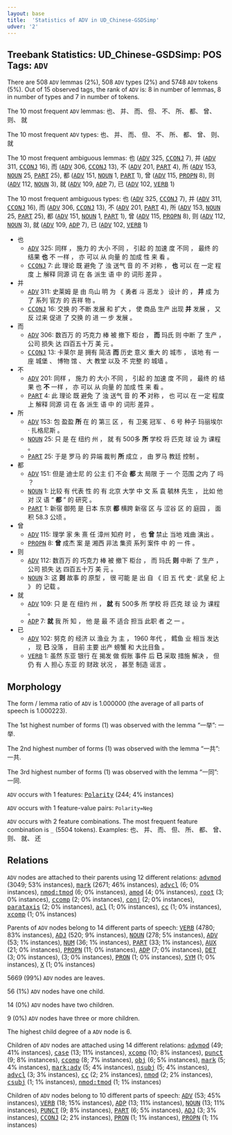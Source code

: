 ```yaml
---
layout: base
title:  'Statistics of ADV in UD_Chinese-GSDSimp'
udver: '2'
---
```


## Treebank Statistics: UD_Chinese-GSDSimp: POS Tags: `ADV`

There are 508 `ADV` lemmas (2%), 508 `ADV` types (2%) and 5748 `ADV` tokens (5%).
Out of 15 observed tags, the rank of `ADV` is: 8 in number of lemmas, 8 in number of types and 7 in number of tokens.

The 10 most frequent `ADV` lemmas: 也、 并、 而、 但、 不、 所、 都、 曾、 则、 就

The 10 most frequent `ADV` types:  也、 并、 而、 但、 不、 所、 都、 曾、 则、 就

The 10 most frequent ambiguous lemmas: 也 (<tt><a href="zh_gsdsimp-pos-ADV.html">ADV</a></tt> 325, <tt><a href="zh_gsdsimp-pos-CCONJ.html">CCONJ</a></tt> 7), 并 (<tt><a href="zh_gsdsimp-pos-ADV.html">ADV</a></tt> 311, <tt><a href="zh_gsdsimp-pos-CCONJ.html">CCONJ</a></tt> 16), 而 (<tt><a href="zh_gsdsimp-pos-ADV.html">ADV</a></tt> 306, <tt><a href="zh_gsdsimp-pos-CCONJ.html">CCONJ</a></tt> 13), 不 (<tt><a href="zh_gsdsimp-pos-ADV.html">ADV</a></tt> 201, <tt><a href="zh_gsdsimp-pos-PART.html">PART</a></tt> 4), 所 (<tt><a href="zh_gsdsimp-pos-ADV.html">ADV</a></tt> 153, <tt><a href="zh_gsdsimp-pos-NOUN.html">NOUN</a></tt> 25, <tt><a href="zh_gsdsimp-pos-PART.html">PART</a></tt> 25), 都 (<tt><a href="zh_gsdsimp-pos-ADV.html">ADV</a></tt> 151, <tt><a href="zh_gsdsimp-pos-NOUN.html">NOUN</a></tt> 1, <tt><a href="zh_gsdsimp-pos-PART.html">PART</a></tt> 1), 曾 (<tt><a href="zh_gsdsimp-pos-ADV.html">ADV</a></tt> 115, <tt><a href="zh_gsdsimp-pos-PROPN.html">PROPN</a></tt> 8), 则 (<tt><a href="zh_gsdsimp-pos-ADV.html">ADV</a></tt> 112, <tt><a href="zh_gsdsimp-pos-NOUN.html">NOUN</a></tt> 3), 就 (<tt><a href="zh_gsdsimp-pos-ADV.html">ADV</a></tt> 109, <tt><a href="zh_gsdsimp-pos-ADP.html">ADP</a></tt> 7), 已 (<tt><a href="zh_gsdsimp-pos-ADV.html">ADV</a></tt> 102, <tt><a href="zh_gsdsimp-pos-VERB.html">VERB</a></tt> 1)

The 10 most frequent ambiguous types:  也 (<tt><a href="zh_gsdsimp-pos-ADV.html">ADV</a></tt> 325, <tt><a href="zh_gsdsimp-pos-CCONJ.html">CCONJ</a></tt> 7), 并 (<tt><a href="zh_gsdsimp-pos-ADV.html">ADV</a></tt> 311, <tt><a href="zh_gsdsimp-pos-CCONJ.html">CCONJ</a></tt> 16), 而 (<tt><a href="zh_gsdsimp-pos-ADV.html">ADV</a></tt> 306, <tt><a href="zh_gsdsimp-pos-CCONJ.html">CCONJ</a></tt> 13), 不 (<tt><a href="zh_gsdsimp-pos-ADV.html">ADV</a></tt> 201, <tt><a href="zh_gsdsimp-pos-PART.html">PART</a></tt> 4), 所 (<tt><a href="zh_gsdsimp-pos-ADV.html">ADV</a></tt> 153, <tt><a href="zh_gsdsimp-pos-NOUN.html">NOUN</a></tt> 25, <tt><a href="zh_gsdsimp-pos-PART.html">PART</a></tt> 25), 都 (<tt><a href="zh_gsdsimp-pos-ADV.html">ADV</a></tt> 151, <tt><a href="zh_gsdsimp-pos-NOUN.html">NOUN</a></tt> 1, <tt><a href="zh_gsdsimp-pos-PART.html">PART</a></tt> 1), 曾 (<tt><a href="zh_gsdsimp-pos-ADV.html">ADV</a></tt> 115, <tt><a href="zh_gsdsimp-pos-PROPN.html">PROPN</a></tt> 8), 则 (<tt><a href="zh_gsdsimp-pos-ADV.html">ADV</a></tt> 112, <tt><a href="zh_gsdsimp-pos-NOUN.html">NOUN</a></tt> 3), 就 (<tt><a href="zh_gsdsimp-pos-ADV.html">ADV</a></tt> 109, <tt><a href="zh_gsdsimp-pos-ADP.html">ADP</a></tt> 7), 已 (<tt><a href="zh_gsdsimp-pos-ADV.html">ADV</a></tt> 102, <tt><a href="zh_gsdsimp-pos-VERB.html">VERB</a></tt> 1)


* 也
  * <tt><a href="zh_gsdsimp-pos-ADV.html">ADV</a></tt> 325: 同样 ， 施力 的 大小 不同 ， 引起 的 加速 度 不同 ， 最终 的 结果 <b>也</b> 不 一样 ， 亦 可以 从 向量 的 加成 性 来 看 。
  * <tt><a href="zh_gsdsimp-pos-CCONJ.html">CCONJ</a></tt> 7: 此 理论 既 避免 了 浊 送气 音 的 不 对称 ， <b>也</b> 可以 在 一定 程度 上 解释 同源 词 在 各 派生 语 中 的 词形 差异 。
* 并
  * <tt><a href="zh_gsdsimp-pos-ADV.html">ADV</a></tt> 311: 史莱姆 是 由 鸟山 明 为 《 勇者 斗 恶龙 》 设计 的 ， <b>并</b> 成 为 了 系列 官方 的 吉祥 物 。
  * <tt><a href="zh_gsdsimp-pos-CCONJ.html">CCONJ</a></tt> 16: 交换 的 不断 发展 和 扩大 ， 使 商品 生产 出现 <b>并</b> 发展 ， 又 反 过来 促进 了 交换 的 进 一 步 发展 。
* 而
  * <tt><a href="zh_gsdsimp-pos-ADV.html">ADV</a></tt> 306: 数百万 的 巧克力 棒 被 撤下 柜台 ， <b>而</b> 玛氏 则 中断 了 生产 ， 公司 损失 达 四百五十万 美 元 。
  * <tt><a href="zh_gsdsimp-pos-CCONJ.html">CCONJ</a></tt> 13: 卡莱尔 是 拥有 简洁 <b>而</b> 历史 意义 重大 的 城市 ， 该地 有 一 座 城堡 、 博物 馆 、 大 教堂 以及 不 完整 的 城墙 。
* 不
  * <tt><a href="zh_gsdsimp-pos-ADV.html">ADV</a></tt> 201: 同样 ， 施力 的 大小 不同 ， 引起 的 加速 度 不同 ， 最终 的 结果 也 <b>不</b> 一样 ， 亦 可以 从 向量 的 加成 性 来 看 。
  * <tt><a href="zh_gsdsimp-pos-PART.html">PART</a></tt> 4: 此 理论 既 避免 了 浊 送气 音 的 <b>不</b> 对称 ， 也 可以 在 一定 程度 上 解释 同源 词 在 各 派生 语 中 的 词形 差异 。
* 所
  * <tt><a href="zh_gsdsimp-pos-ADV.html">ADV</a></tt> 153: 包 盈盈 <b>所</b> 在 的 第三 区 ， 有 卫冕 冠军 、 6 号 种子 玛丽埃尔 · 扎格尼斯 。
  * <tt><a href="zh_gsdsimp-pos-NOUN.html">NOUN</a></tt> 25: 只 是 在 纽约 州 ， 就 有 500多 <b>所</b> 学校 将 匹克 球 设 为 课程 。
  * <tt><a href="zh_gsdsimp-pos-PART.html">PART</a></tt> 25: 于是 罗马 的 异端 裁判 <b>所</b> 成立 ， 由 罗马 教廷 控制 。
* 都
  * <tt><a href="zh_gsdsimp-pos-ADV.html">ADV</a></tt> 151: 但是 迪士尼 的 公主 们 不会 <b>都</b> 太 局限 于 一 个 范围 之内 了 吗 ？
  * <tt><a href="zh_gsdsimp-pos-NOUN.html">NOUN</a></tt> 1: 比较 有 代表 性 的 有 北京 大学 中 文 系 袁 毓林 先生 ， 比如 他 对 汉 语 “ <b>都</b> ” 的 研究 。
  * <tt><a href="zh_gsdsimp-pos-PART.html">PART</a></tt> 1: 新宿 御苑 是 日本 东京 <b>都</b> 横跨 新宿 区 与 涩谷 区 的 庭园 ， 面积 58.3 公顷 。
* 曾
  * <tt><a href="zh_gsdsimp-pos-ADV.html">ADV</a></tt> 115: 理学 家 朱 熹 任 漳州 知府 时 ， 也 <b>曾</b> 禁止 当地 戏曲 演出 。
  * <tt><a href="zh_gsdsimp-pos-PROPN.html">PROPN</a></tt> 8: <b>曾</b> 成杰 案 是 湘西 非法 集资 系列 案件 中 的 一 件 。
* 则
  * <tt><a href="zh_gsdsimp-pos-ADV.html">ADV</a></tt> 112: 数百万 的 巧克力 棒 被 撤下 柜台 ， 而 玛氏 <b>则</b> 中断 了 生产 ， 公司 损失 达 四百五十万 美 元 。
  * <tt><a href="zh_gsdsimp-pos-NOUN.html">NOUN</a></tt> 3: 这 <b>则</b> 故事 的 原型 ， 很 可能 是 出 自 《 旧 五 代 史 · 武皇 纪 上 》 的 记载 。
* 就
  * <tt><a href="zh_gsdsimp-pos-ADV.html">ADV</a></tt> 109: 只 是 在 纽约 州 ， <b>就</b> 有 500多 所 学校 将 匹克 球 设 为 课程 。
  * <tt><a href="zh_gsdsimp-pos-ADP.html">ADP</a></tt> 7: <b>就</b> 我 所 知 ， 他 是 最 不 适合 担当 此职 者 之 一 。
* 已
  * <tt><a href="zh_gsdsimp-pos-ADV.html">ADV</a></tt> 102: 努克 的 经济 以 渔业 为 主 ， 1960 年代 ， 鳕鱼 业 相当 发达 ， 现 <b>已</b> 没落 ， 目前 主要 出产 螃蟹 和 大比目鱼 。
  * <tt><a href="zh_gsdsimp-pos-VERB.html">VERB</a></tt> 1: 虽然 东亚 银行 在 揭发 做 假账 事件 后 <b>已</b> 采取 措施 解决 ， 但 仍 有 人 担心 东亚 的 财政 状况 ， 甚至 制造 谣言 。

## Morphology

The form / lemma ratio of `ADV` is 1.000000 (the average of all parts of speech is 1.000223).

The 1st highest number of forms (1) was observed with the lemma “一举”: 一举.

The 2nd highest number of forms (1) was observed with the lemma “一共”: 一共.

The 3rd highest number of forms (1) was observed with the lemma “一同”: 一同.

`ADV` occurs with 1 features: <tt><a href="zh_gsdsimp-feat-Polarity.html">Polarity</a></tt> (244; 4% instances)

`ADV` occurs with 1 feature-value pairs: `Polarity=Neg`

`ADV` occurs with 2 feature combinations.
The most frequent feature combination is `_` (5504 tokens).
Examples: 也、 并、 而、 但、 所、 都、 曾、 则、 就、 还


## Relations

`ADV` nodes are attached to their parents using 12 different relations: <tt><a href="zh_gsdsimp-dep-advmod.html">advmod</a></tt> (3049; 53% instances), <tt><a href="zh_gsdsimp-dep-mark.html">mark</a></tt> (2671; 46% instances), <tt><a href="zh_gsdsimp-dep-advcl.html">advcl</a></tt> (6; 0% instances), <tt><a href="zh_gsdsimp-dep-nmod-tmod.html">nmod:tmod</a></tt> (6; 0% instances), <tt><a href="zh_gsdsimp-dep-amod.html">amod</a></tt> (4; 0% instances), <tt><a href="zh_gsdsimp-dep-root.html">root</a></tt> (3; 0% instances), <tt><a href="zh_gsdsimp-dep-ccomp.html">ccomp</a></tt> (2; 0% instances), <tt><a href="zh_gsdsimp-dep-conj.html">conj</a></tt> (2; 0% instances), <tt><a href="zh_gsdsimp-dep-parataxis.html">parataxis</a></tt> (2; 0% instances), <tt><a href="zh_gsdsimp-dep-acl.html">acl</a></tt> (1; 0% instances), <tt><a href="zh_gsdsimp-dep-cc.html">cc</a></tt> (1; 0% instances), <tt><a href="zh_gsdsimp-dep-xcomp.html">xcomp</a></tt> (1; 0% instances)

Parents of `ADV` nodes belong to 14 different parts of speech: <tt><a href="zh_gsdsimp-pos-VERB.html">VERB</a></tt> (4780; 83% instances), <tt><a href="zh_gsdsimp-pos-ADJ.html">ADJ</a></tt> (520; 9% instances), <tt><a href="zh_gsdsimp-pos-NOUN.html">NOUN</a></tt> (278; 5% instances), <tt><a href="zh_gsdsimp-pos-ADV.html">ADV</a></tt> (53; 1% instances), <tt><a href="zh_gsdsimp-pos-NUM.html">NUM</a></tt> (36; 1% instances), <tt><a href="zh_gsdsimp-pos-PART.html">PART</a></tt> (33; 1% instances), <tt><a href="zh_gsdsimp-pos-AUX.html">AUX</a></tt> (21; 0% instances), <tt><a href="zh_gsdsimp-pos-PROPN.html">PROPN</a></tt> (11; 0% instances), <tt><a href="zh_gsdsimp-pos-ADP.html">ADP</a></tt> (7; 0% instances), <tt><a href="zh_gsdsimp-pos-DET.html">DET</a></tt> (3; 0% instances),  (3; 0% instances), <tt><a href="zh_gsdsimp-pos-PRON.html">PRON</a></tt> (1; 0% instances), <tt><a href="zh_gsdsimp-pos-SYM.html">SYM</a></tt> (1; 0% instances), <tt><a href="zh_gsdsimp-pos-X.html">X</a></tt> (1; 0% instances)

5669 (99%) `ADV` nodes are leaves.

56 (1%) `ADV` nodes have one child.

14 (0%) `ADV` nodes have two children.

9 (0%) `ADV` nodes have three or more children.

The highest child degree of a `ADV` node is 6.

Children of `ADV` nodes are attached using 14 different relations: <tt><a href="zh_gsdsimp-dep-advmod.html">advmod</a></tt> (49; 41% instances), <tt><a href="zh_gsdsimp-dep-case.html">case</a></tt> (13; 11% instances), <tt><a href="zh_gsdsimp-dep-xcomp.html">xcomp</a></tt> (10; 8% instances), <tt><a href="zh_gsdsimp-dep-punct.html">punct</a></tt> (9; 8% instances), <tt><a href="zh_gsdsimp-dep-ccomp.html">ccomp</a></tt> (8; 7% instances), <tt><a href="zh_gsdsimp-dep-obj.html">obj</a></tt> (6; 5% instances), <tt><a href="zh_gsdsimp-dep-mark.html">mark</a></tt> (5; 4% instances), <tt><a href="zh_gsdsimp-dep-mark-adv.html">mark:adv</a></tt> (5; 4% instances), <tt><a href="zh_gsdsimp-dep-nsubj.html">nsubj</a></tt> (5; 4% instances), <tt><a href="zh_gsdsimp-dep-advcl.html">advcl</a></tt> (3; 3% instances), <tt><a href="zh_gsdsimp-dep-cc.html">cc</a></tt> (2; 2% instances), <tt><a href="zh_gsdsimp-dep-nmod.html">nmod</a></tt> (2; 2% instances), <tt><a href="zh_gsdsimp-dep-csubj.html">csubj</a></tt> (1; 1% instances), <tt><a href="zh_gsdsimp-dep-nmod-tmod.html">nmod:tmod</a></tt> (1; 1% instances)

Children of `ADV` nodes belong to 10 different parts of speech: <tt><a href="zh_gsdsimp-pos-ADV.html">ADV</a></tt> (53; 45% instances), <tt><a href="zh_gsdsimp-pos-VERB.html">VERB</a></tt> (18; 15% instances), <tt><a href="zh_gsdsimp-pos-ADP.html">ADP</a></tt> (13; 11% instances), <tt><a href="zh_gsdsimp-pos-NOUN.html">NOUN</a></tt> (13; 11% instances), <tt><a href="zh_gsdsimp-pos-PUNCT.html">PUNCT</a></tt> (9; 8% instances), <tt><a href="zh_gsdsimp-pos-PART.html">PART</a></tt> (6; 5% instances), <tt><a href="zh_gsdsimp-pos-ADJ.html">ADJ</a></tt> (3; 3% instances), <tt><a href="zh_gsdsimp-pos-CCONJ.html">CCONJ</a></tt> (2; 2% instances), <tt><a href="zh_gsdsimp-pos-PRON.html">PRON</a></tt> (1; 1% instances), <tt><a href="zh_gsdsimp-pos-PROPN.html">PROPN</a></tt> (1; 1% instances)

